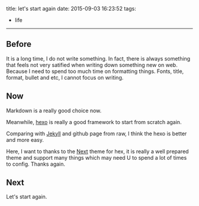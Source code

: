 title: let's start again
date: 2015-09-03 16:23:52
tags:
  - life
---

## Before

It is a long time, I do not write something. In fact, there is always something that feels not very satified when writing down something new on web. Because I need to spend too much time on formatting things. Fonts, title, format, bullet and etc, I cannot focus on writing.


## Now

Markdown is a really good choice now.

Meanwhile, [hexo](https://hexo.io) is really a good framework to start from scratch again.

Comparing with [Jekyll](https://github.com/jekyll/jekyll) and github page from raw, I think the hexo is better and more easy.


Here, I want to thanks to the [Next](https://github.com/iissnan/hexo-theme-next) theme for hex, it is really a well prepared theme and support many things which may need U to spend a lot of times to config. Thanks again.


## Next

Let's start again.

